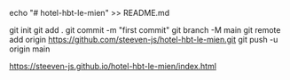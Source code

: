echo "# hotel-hbt-le-mien" >> README.md

git init
git add .
git commit -m "first commit"
git branch -M main
git remote add origin https://github.com/steeven-js/hotel-hbt-le-mien.git
git push -u origin main

https://steeven-js.github.io/hotel-hbt-le-mien/index.html
